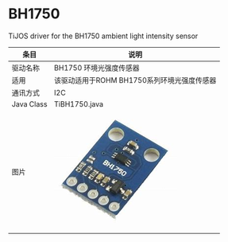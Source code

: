 # BH1750
TiJOS driver for the BH1750 ambient light intensity sensor 


| 条目         | 说明                          |
| ---------- | --------------------------- |
| 驱动名称       | BH1750 环境光强度传感器               |
| 适用         | 该驱动适用于ROHM BH1750系列环境光强度传感器 |
| 通讯方式       | I2C                         |
| Java Class | TiBH1750.java               |
| 图片         | ![bh1750](./img/bh1750.png) |

